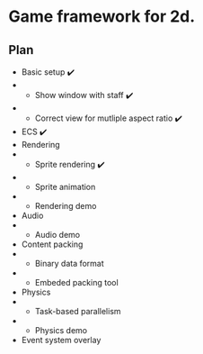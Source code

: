 # Game framework for 2d.

## Plan

* Basic setup ✔️
* * Show window with staff ✔️
* * Correct view for mutliple aspect ratio ✔️
* ECS ✔️
* Rendering
* * Sprite rendering ✔️
* * Sprite animation
* * Rendering demo
* Audio
* * Audio demo
* Content packing
* * Binary data format
* * Embeded packing tool
* Physics
* * Task-based parallelism
* * Physics demo
* Event system overlay
